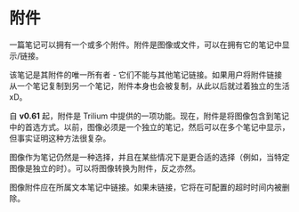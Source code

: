 # 附件

一篇笔记可以拥有一个或多个附件。附件是图像或文件，可以在拥有它的笔记中显示/链接。

该笔记是其附件的唯一所有者 - 它们不能与其他笔记链接。如果用户将附件链接从一个笔记复制到另一个笔记，附件本身也会被复制，从此以后就过着独立的生活xD。

自 **v0.61** 起，附件是 Trilium 中提供的一项功能。现在，附件是将图像包含到笔记中的首选方式。以前，图像必须是一个独立的笔记，然后可以在多个笔记中显示，但事实证明这种方法很复杂。

图像作为笔记仍然是一种选择，并且在某些情况下是更合适的选择（例如，当特定图像是独立的时）。可以将图像转换为附件，反之亦然。

图像附件应在所属文本笔记中链接。如果未链接，它将在可配置的超时时间内被删除。
